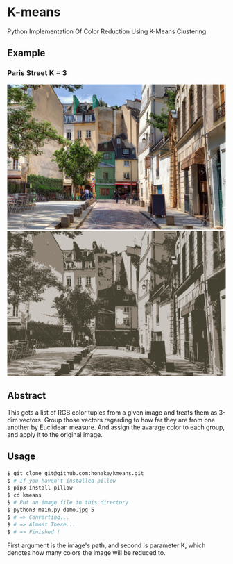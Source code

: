 # K-means
Python Implementation Of Color Reduction Using K-Means Clustering

## Example

### Paris Street K = 3
![Paris Street](./assets/demo.jpg)
![Paris Street Reduced](./assets/demo_reduced_3.bmp)

## Abstract
This gets a list of RGB color tuples from a given image and treats them as 3-dim vectors. Group those vectors regarding to how far they are from one another by Euclidean measure. And assign the avarage color to each group, and apply it to the original image.

## Usage
```bash
$ git clone git@github.com:honake/kmeans.git
$ # If you haven't installed pillow
$ pip3 install pillow
$ cd kmeans
$ # Put an image file in this directory
$ python3 main.py demo.jpg 5
$ # => Converting...
$ # => Almost There...
$ # => Finished !
```
First argument is the image's path, and second is parameter K, which denotes how many colors the image will be reduced to.
